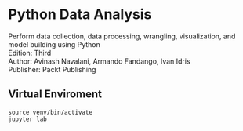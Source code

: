 # Python Data Analysis
Perform data collection, data processing, wrangling, visualization, and model building using Python  
Edition: Third  
Author: Avinash Navalani, Armando Fandango, Ivan Idris  
Publisher: Packt Publishing  

## Virtual Enviroment
```
source venv/bin/activate
jupyter lab
```
